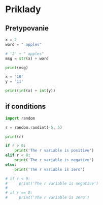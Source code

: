 # Priklady

## Pretypovanie

```python
x = 2
word = " apples"

# '2' + " apples"
msg = str(x) + word

print(msg)

x = '10'
y = '11'

print(int(x) + int(y))
```


## if conditions

```python
import random

r = random.randint(-5, 5)

print(r)

if r > 0:
    print('The r variable is positive')
elif r < 0:
    print('The r variable is negative')
else:
    print('The r variable is zero')

# if r < 0:
#     print('The r variable is negative')
#
# if r == 0:
#     print('The r variable is zero')
```
